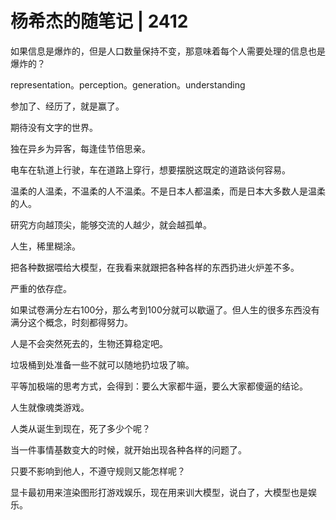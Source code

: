 # 杨希杰的随笔记 | 2412

如果信息是爆炸的，但是人口数量保持不变，那意味着每个人需要处理的信息也是爆炸的？

representation。perception。generation。understanding

参加了、经历了，就是赢了。

期待没有文字的世界。

独在异乡为异客，每逢佳节倍思亲。

电车在轨道上行驶，车在道路上穿行，想要摆脱这既定的道路谈何容易。

温柔的人温柔，不温柔的人不温柔。不是日本人都温柔，而是日本大多数人是温柔的人。

研究方向越顶尖，能够交流的人越少，就会越孤单。

人生，稀里糊涂。

把各种数据喂给大模型，在我看来就跟把各种各样的东西扔进火炉差不多。

严重的依存症。

如果试卷满分左右100分，那么考到100分就可以歇逼了。但人生的很多东西没有满分这个概念，时刻都得努力。

人是不会突然死去的，生物还算稳定吧。

垃圾桶到处准备一些不就可以随地扔垃圾了嘛。

平等加极端的思考方式，会得到：要么大家都牛逼，要么大家都傻逼的结论。

人生就像魂类游戏。

人类从诞生到现在，死了多少个呢？

当一件事情基数变大的时候，就开始出现各种各样的问题了。

只要不影响到他人，不遵守规则又能怎样呢？

显卡最初用来渲染图形打游戏娱乐，现在用来训大模型，说白了，大模型也是娱乐。
